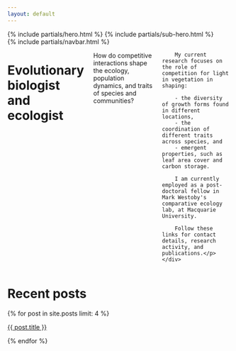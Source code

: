 ```yaml
---
layout: default
---
```


<div id="index-wrapper">
  {% include partials/hero.html %}
  {% include partials/sub-hero.html %}
  <div class="contain-to-grid sticky">
    {% include partials/navbar.html %}
  </div>
  <div class="row">
    <div class="large-12 columns text-center">
      <h1>Evolutionary biologist and ecologist </h1>
      <p>  How do competitive interactions shape the ecology, population dynamics, and traits of species and communities?

        My current research focuses on the role of competition for light in vegetation in shaping:

        - the diversity of growth forms found in different locations,
        - the coordination of different traits across species, and
        - emergent properties, such as leaf area cover and carbon storage.

        I am currently employed as a post-doctoral fellow in Mark Westoby's comparative ecology lab, at Macquarie University.

        Follow these links for contact details, research activity, and publications.</p>
    </div>
</div>

<div class="row">
  <div class="large-12 columns text-center">
    <h1>Recent posts</h1>
  </div>
</div>


<div class="row">
  <section class= "large-12 columns widget">
         {% for post in site.posts limit: 4 %}
        <div class="large-3 small-12 columns center">
          <a class="fade-to-brown" href="{{ root_url }}{{ post.url }}">
            <i class="icon-file-alt icon-3x"></i>
          <p>{{ post.title }}</p>
          </a>
        </div>
        {% endfor %}
  </section>
</div>

</div>